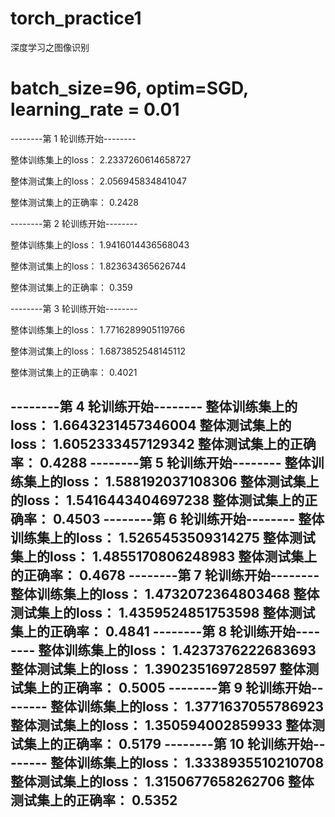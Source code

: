 # torch_practice1
深度学习之图像识别
# batch_size=96, optim=SGD, learning_rate = 0.01
--------第 1 轮训练开始--------

整体训练集上的loss： 2.2337260614658727

整体测试集上的loss： 2.056945834841047

整体测试集上的正确率： 0.2428

--------第 2 轮训练开始--------

整体训练集上的loss： 1.9416014436568043

整体测试集上的loss： 1.823634365626744

整体测试集上的正确率： 0.359

--------第 3 轮训练开始--------

整体训练集上的loss： 1.7716289905119766

整体测试集上的loss： 1.6873852548145112

整体测试集上的正确率： 0.4021

--------第 4 轮训练开始--------
整体训练集上的loss： 1.6643231457346004
整体测试集上的loss： 1.6052333457129342
整体测试集上的正确率： 0.4288
--------第 5 轮训练开始--------
整体训练集上的loss： 1.588192037108306
整体测试集上的loss： 1.5416443404697238
整体测试集上的正确率： 0.4503
--------第 6 轮训练开始--------
整体训练集上的loss： 1.5265453509314275
整体测试集上的loss： 1.4855170806248983
整体测试集上的正确率： 0.4678
--------第 7 轮训练开始--------
整体训练集上的loss： 1.4732072364803468
整体测试集上的loss： 1.4359524851753598
整体测试集上的正确率： 0.4841
--------第 8 轮训练开始--------
整体训练集上的loss： 1.4237376222683693
整体测试集上的loss： 1.390235169728597
整体测试集上的正确率： 0.5005
--------第 9 轮训练开始--------
整体训练集上的loss： 1.3771637055786923
整体测试集上的loss： 1.350594002859933
整体测试集上的正确率： 0.5179
--------第 10 轮训练开始--------
整体训练集上的loss： 1.3338935510210708
整体测试集上的loss： 1.3150677658262706
整体测试集上的正确率： 0.5352
---
